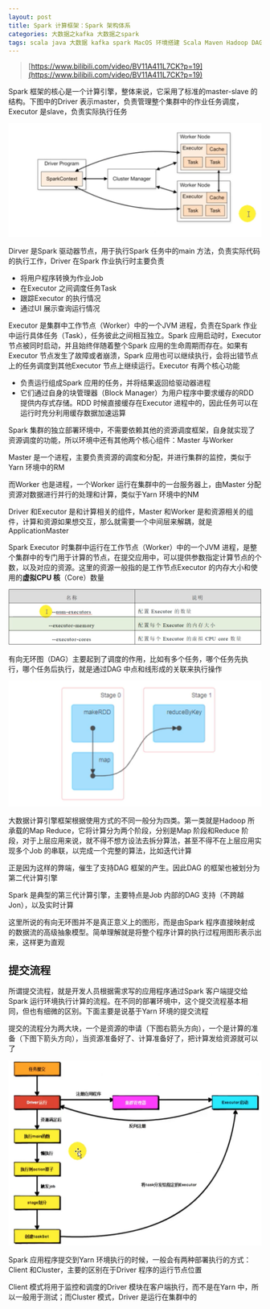 ```yaml
---
layout: post
title: Spark 计算框架：Spark 架构体系
categories: 大数据之kafka 大数据之spark
tags: scala java 大数据 kafka spark MacOS 环境搭建 Scala Maven Hadoop DAG
---
```


>[https://www.bilibili.com/video/BV11A411L7CK?p=19](https://www.bilibili.com/video/BV11A411L7CK?p=19)

Spark 框架的核心是一个计算引擎，整体来说，它采用了标准的master-slave 的结构。下图中的Driver 表示master，负责管理整个集群中的作业任务调度，Executor 是slave，负责实际执行任务

![](../media/image/2020-11-24/01.png)

Dirver 是Spark 驱动器节点，用于执行Spark 任务中的main 方法，负责实际代码的执行工作，Driver 在Spark 作业执行时主要负责

* 将用户程序转换为作业Job
* 在Executor 之间调度任务Task
* 跟踪Executor 的执行情况
* 通过UI 展示查询运行情况

Executor 是集群中工作节点（Worker）中的一个JVM 进程，负责在Spark 作业中运行具体任务（Task），任务彼此之间相互独立。Spark 应用启动时，Executor 节点被同时启动，并且始终伴随着整个Spark 应用的生命周期而存在。如果有Executor 节点发生了故障或者崩溃，Spark 应用也可以继续执行，会将出错节点上的任务调度到其他Executor 节点上继续运行。Executor 有两个核心功能

* 负责运行组成Spark 应用的任务，并将结果返回给驱动器进程
* 它们通过自身的块管理器（Block Manager）为用户程序中要求缓存的RDD 提供内存式存储。RDD 时候直接缓存在Executor 进程中的，因此任务可以在运行时充分利用缓存数据加速运算

Spark 集群的独立部署环境中，不需要依赖其他的资源调度框架，自身就实现了资源调度的功能，所以环境中还有其他两个核心组件：Master 与Worker

Master 是一个进程，主要负责资源的调度和分配，并进行集群的监控，类似于Yarn 环境中的RM

而Worker 也是进程，一个Worker 运行在集群中的一台服务器上，由Master 分配资源对数据进行并行的处理和计算，类似于Yarn 环境中的NM

Driver 和Executor 是和计算相关的组件，Master 和Worker 是和资源相关的组件，计算和资源如果想交互，那么就需要一个中间层来解耦，就是ApplicationMaster

Spark Executor 时集群中运行在工作节点（Worker）中的一个JVM 进程，是整个集群中的专门用于计算的节点，在提交应用中，可以提供参数指定计算节点的个数，以及对应的资源。这里的资源一般指的是工作节点Executor 的内存大小和使用的**虚拟CPU 核**（Core）数量

![](../media/image/2020-11-24/02.png)

有向无环图（DAG）主要起到了调度的作用，比如有多个任务，哪个任务先执行，哪个任务后执行，就是通过DAG 中点和线形成的关联来执行操作

![](../media/image/2020-11-24/03.png)

大数据计算引擎框架根据使用方式的不同一般分为四类。第一类就是Hadoop 所承载的Map Reduce，它将计算分为两个阶段，分别是Map 阶段和Reduce 阶段，对于上层应用来说，就不得不想方设法去拆分算法，甚至不得不在上层应用实现多个Job 的串联，以完成一个完整的算法，比如迭代计算

正是因为这样的弊端，催生了支持DAG 框架的产生。因此DAG 的框架也被划分为第二代计算引擎

Spark 是典型的第三代计算引擎，主要特点是Job 内部的DAG 支持（不跨越Jon），以及实时计算

这里所说的有向无环图并不是真正意义上的图形，而是由Spark 程序直接映射成的数据流的高级抽象模型。简单理解就是将整个程序计算的执行过程用图形表示出来，这样更为直观

## 提交流程

所谓提交流程，就是开发人员根据需求写的应用程序通过Spark 客户端提交给Spark 运行环境执行计算的流程。在不同的部署环境中，这个提交流程基本相同，但也有细微的区别。下面主要是说基于Yarn 环境的提交流程

提交的流程分为两大块，一个是资源的申请（下图右箭头方向），一个是计算的准备（下图下箭头方向），当资源准备好了、计算准备好了，把计算发给资源就可以了

![](../media/image/2020-11-24/04.png)

Spark 应用程序提交到Yarn 环境执行的时候，一般会有两种部署执行的方式：Client 和Cluster，主要的区别在于Driver 程序的运行节点位置

Client 模式将用于监控和调度的Driver 模块在客户端执行，而不是在Yarn 中，所以一般用于测试；而Cluster 模式，Driver 是运行在集群中的
